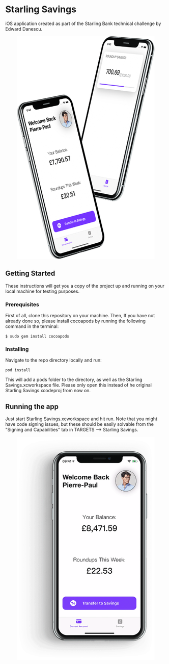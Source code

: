 # Starling Savings

iOS application created as part of the Starling Bank technical challenge by Edward Danescu.

<p align="center">
  <img width="433" height="700" src="img/iPhones.png">
</p>

## Getting Started

These instructions will get you a copy of the project up and running on your local machine for testing purposes.

### Prerequisites

First of all, clone this repository on your machine.
Then, If you have not already done so, please install cocoapods by running the following command in the terminal:

```
$ sudo gem install cocoapods
```

### Installing

Navigate to the repo directory locally and run:

```
pod install
```

This will add a pods folder to the directory, as well as the Starling Savings.xcworkspace file. Please only open this instead of he original Starling Savings.xcodeproj from now on.

## Running the app

Just start Starling Savings.xcworkspace and hit run. Note that you might have code signing issues, but these should be easily solvable from the "Signing and Capabilities" tab in TARGETS --> Starling Savings.

<p align="center">
  <img width="433" height="700" src="img/Animation.gif">
</p>
